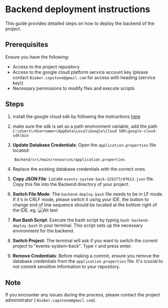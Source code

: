 # Backend deployment instructions

This guide provides detailed steps on how to deploy the backend of the project.

## Prerequisites

Ensure you have the following:

- Access to the project repository
- Access to the google cloud platform service account key (please contact `Bieber.capstone@gmail.com` for access with heading (service key))
- Necessary permissions to modify files and execute scripts

## Steps
1. install the google cloud sdk by following the instructions [here](https://dl.google.com/dl/cloudsdk/channels/rapid/GoogleCloudSDKInstaller.exe)
   
2. make sure the sdk is set as a path environment variable, add the path `C:\Users\<Username>\AppData\Local\Google\Cloud SDK\google-cloud-sdk\bin`

3. **Update Database Credentials**: Open the `application.properties` file located:
```bash
    Backend/src/main/resources/application.properties
```
4.  Replace the existing database credentials with the correct ones.

5. **Copy JSON File**: Locate `events-system-back-329277c97613.json` file. Copy this file into the Backend directory of your project.

6. **Switch File Mode**: The `backend-deploy.bash` file needs to be in LF mode. If it's in CRLF mode, please switch it using your IDE. the button to change end of line sequence should be located at the bottom right of the IDE. eg.
    ![Alt text](/img/lfmode-intellij.png)

7. **Run Bash Script**: Execute the bash script by typing `bash backend-deploy.bash` in your terminal. This script sets up the necessary environment for the backend.

8. **Switch Project**: The terminal will ask if you want to switch the current project to "events-system-back". Type `Y` and press enter.

9.  **Remove Credentials**: Before making a commit, ensure you remove the database credentials from the `application.properties` file. It's crucial to not commit sensitive information to your repository.

## Note

If you encounter any issues during the process, please contact the project administrator ( `Bieber.capstone@gmail.com`).